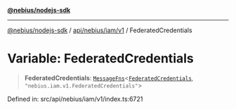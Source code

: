 [**@nebius/nodejs-sdk**](../../../../../README.md)

***

[@nebius/nodejs-sdk](../../../../../README.md) / [api/nebius/iam/v1](../README.md) / FederatedCredentials

# Variable: FederatedCredentials

> **FederatedCredentials**: [`MessageFns`](../../../../../runtime/protos/core/interfaces/MessageFns.md)\<[`FederatedCredentials`](../interfaces/FederatedCredentials.md), `"nebius.iam.v1.FederatedCredentials"`\>

Defined in: src/api/nebius/iam/v1/index.ts:6721
